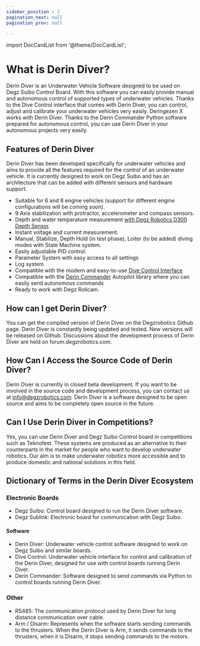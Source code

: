 ```yaml
---
sidebar_position : 1
pagination_next: null
pagination_prev: null

---
```

import DocCardList from '@theme/DocCardList';

# What is Derin Diver?

Derin Diver is an Underwater Vehicle Software designed to be used on Degz Suibo Control Board. With this software you can easily provide manual and autonomous control of supported types of underwater vehicles. Thanks to the Dive Control interface that comes with Derin Diver, you can control, adjust and calibrate your underwater vehicles very easily. Deringezen X works with Derin Diver. Thanks to the Derin Commander Python software prepared for autonomous control, you can use Derin Diver in your autonomous projects very easily.

## Features of Derin Diver

Derin Diver has been developed specifically for underwater vehicles and aims to provide all the features required for the control of an underwater vehicle. It is currently designed to work on Degz Suibo and has an architecture that can be added with different sensors and hardware support.

- Suitable for 6 and 8 engine vehicles (support for different engine configurations will be coming soon).
- 9 Axis stabilization with protractor, accelerometer and compass sensors.
- Depth and water temperature measurement [with Degz Robotics D300 Depth Sensor](https://degzrobotics.com/product/derinlik-ve-sicaklik-sensoru/).
- Instant voltage and current measurement.
- Manual, Stabilize, Depth Hold (in test phase), Loiter (to be added) diving modes with State Machine system.
- Easily adjustable PID control.
- Parameter System with easy access to all settings
- Log system
- Compatible with the modern and easy-to-use [Dive Control Interface](https://github.com/degzrobotics/Dive-Control)
- Compatible with the [Derin Commander](https://github.com/degzrobotics/DerinCommander) Autopilot library where you can easily send autonomous commands
- Ready to work with Degz Rolicam.

## How can I get Derin Diver?

You can get the compiled version of Derin Diver on the Degzrobotics Github page. Derin Diver is constantly being updated and tested. New versions will be released on Github. Discussions about the development process of Derin Diver are held on forum.degzrobotics.com.

## How Can I Access the Source Code of Derin Diver?

Derin Diver is currently in closed beta development. If you want to be involved in the source code and development process, you can contact us at info@degzrobotics.com. Derin Diver is a software designed to be open source and aims to be completely open source in the future.

## Can I Use Derin Diver in Competitions?

Yes, you can use Derin Diver and Degz Suibo Control board in competitions such as Teknofest. These systems are produced as an alternative to their counterparts in the market for people who want to develop underwater robotics. Our aim is to make underwater robotics more accessible and to produce domestic and national solutions in this field.

## Dictionary of Terms in the Derin Diver Ecosystem

### Electronic Boards

- Degz Suibo: Control board designed to run the Derin Diver software.
- Degz Sublink: Electronic board for communication with Degz Suibo.

#### Software

- Derin Diver: Underwater vehicle control software designed to work on Degz Suibo and similar boards.
- Dive Control: Underwater vehicle interface for control and calibration of the Derin Diver, designed for use with control boards running Derin Diver.
- Derin Commander: Software designed to send commands via Python to control boards running Derin Diver.

### Other

- RS485: The communication protocol used by Derin Diver for long distance communication over cable.
- Arm / Disarm: Represents when the software starts sending commands to the thrusters. When the Derin Diver is Arm, it sends commands to the thrusters, when it is Disarm, it stops sending commands to the motors.

<DocCardList />
